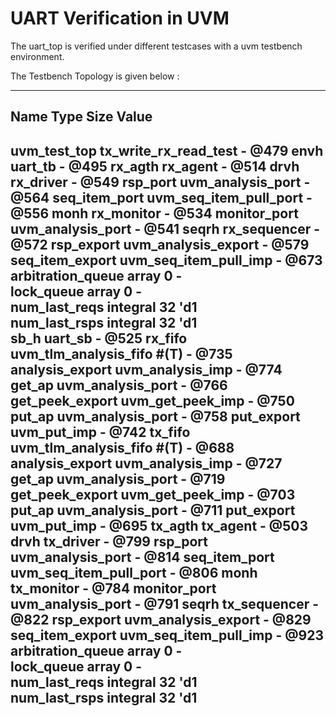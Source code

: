 # UART Verification in UVM

 The uart_top is verified under different testcases with a uvm testbench environment. 
 
 The Testbench Topology is given below :

 ------------------------------------------------------------------
 Name                       Type                        Size  Value
 ------------------------------------------------------------------
 uvm_test_top               tx_write_rx_read_test       -     @479 
   envh                     uart_tb                     -     @495 
     rx_agth                rx_agent                    -     @514 
     drvh                 rx_driver                   -     @549 
        rsp_port           uvm_analysis_port           -     @564 
         seq_item_port      uvm_seq_item_pull_port      -     @556 
       monh                 rx_monitor                  -     @534 
         monitor_port       uvm_analysis_port           -     @541 
       seqrh                rx_sequencer                -     @572 
         rsp_export         uvm_analysis_export         -     @579 
         seq_item_export    uvm_seq_item_pull_imp       -     @673 
         arbitration_queue  array                       0     -    
         lock_queue         array                       0     -    
         num_last_reqs      integral                    32    'd1  
         num_last_rsps      integral                    32    'd1  
     sb_h                   uart_sb                     -     @525 
       rx_fifo              uvm_tlm_analysis_fifo #(T)  -     @735 
         analysis_export    uvm_analysis_imp            -     @774 
         get_ap             uvm_analysis_port           -     @766 
        get_peek_export    uvm_get_peek_imp            -     @750 
        put_ap             uvm_analysis_port           -     @758 
        put_export         uvm_put_imp                 -     @742 
       tx_fifo              uvm_tlm_analysis_fifo #(T)  -     @688 
         analysis_export    uvm_analysis_imp            -     @727 
         get_ap             uvm_analysis_port           -     @719 
         get_peek_export    uvm_get_peek_imp            -     @703 
         put_ap             uvm_analysis_port           -     @711 
         put_export         uvm_put_imp                 -     @695 
     tx_agth                tx_agent                    -     @503 
       drvh                 tx_driver                   -     @799 
         rsp_port           uvm_analysis_port           -     @814 
         seq_item_port      uvm_seq_item_pull_port      -     @806 
       monh                 tx_monitor                  -     @784 
         monitor_port       uvm_analysis_port           -     @791 
       seqrh                tx_sequencer                -     @822 
         rsp_export         uvm_analysis_export         -     @829 
         seq_item_export    uvm_seq_item_pull_imp       -     @923 
         arbitration_queue  array                       0     -    
         lock_queue         array                       0     -    
         num_last_reqs      integral                    32    'd1  
         num_last_rsps      integral                    32    'd1  
 ------------------------------------------------------------------
